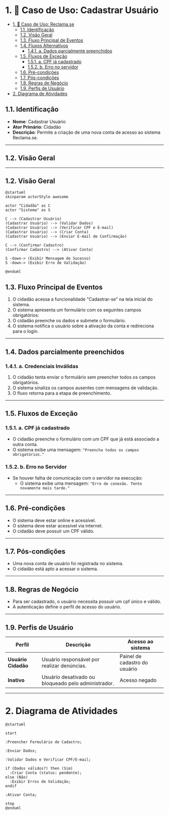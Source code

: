 # 1. 🎯 Caso de Uso: Cadastrar Usuário
- [1. 🎯 Caso de Uso: Reclama.se](#1--caso-de-uso-reclama.se)
	- [1.1. Identificação](#11-identificação)
	- [1.2. Visão Geral](#12-visão-geral)
	- [1.3. Fluxo Principal de Eventos](#13-fluxo-principal-de-eventos)
	- [1.4. Fluxos Alternativos](#14-fluxos-alternativos)
		- [1.4.1. a. Dados parcialmente preenchidos](#141-a-dados-parcialmente-preenchidos)
	- [1.5. Fluxos de Exceção](#15-fluxos-de-exceção)
		- [1.5.1. a. CPF já cadastrado](#151-a-cpf-já-cadastrado)
		- [1.5.2. b. Erro no servidor](#152-b-erro-no-servidor)
	- [1.6. Pré-condições](#16-pré-condições)
	- [1.7. Pós-condições](#17-pós-condições)
	- [1.8. Regras de Negócio](#18-regras-de-negócio)
	- [1.9. Perfis de Usuário](#19-perfis-de-usuário)
- [2. Diagrama de Atividades](#2-diagrama-de-atividades)

## 1.1. Identificação
- **Nome**: Cadastrar Usuário  
- **Ator Primário**: Cidadão  
- **Descrição**: Permite a criação de uma nova conta de acesso ao sistema Reclama.se. 

---

## 1.2. Visão Geral

---


## 1.2. Visão Geral

```puml
@startuml
skinparam actorStyle awesome

actor "Cidadão" as C
actor "Sistema" as S

C --> (Cadastrar Usuário)
(Cadastrar Usuário) --> (Validar Dados)
(Cadastrar Usuário) --> (Verificar CPF e E-mail)
(Cadastrar Usuário) --> (Criar Conta)
(Cadastrar Usuário) --> (Enviar E-mail de Confirmação)

C --> (Confirmar Cadastro)
(Confirmar Cadastro) --> (Ativar Conta)

S -down-> (Exibir Mensagem de Sucesso)
S -down-> (Exibir Erro de Validação)

@enduml
```

## 1.3. Fluxo Principal de Eventos
1. O cidadão acessa a funcionalidade "Cadastrar-se" na tela inicial do sistema.
2. O sistema apresenta um formulário com os seguintes campos obrigatórios:
3. O cidadão preenche os dados e submete o formulário.
4. O sistema notifica o usuário sobre a ativação da conta e redireciona para o login.
---

## 1.4. Dados parcialmente preenchidos

### 1.4.1. a. Credenciais Inválidas
1. O cidadão tenta enviar o formulário sem preencher todos os campos obrigatórios.
2. O sistema sinaliza os campos ausentes com mensagens de validação.
3. O fluxo retorna para a etapa de preenchimento.

---

## 1.5. Fluxos de Exceção

### 1.5.1. a. CPF já cadastrado
- O cidadão preenche o formulário com um CPF que já está associado a outra conta.
- O sistema exibe uma mensagem: `"Preencha todos os campos obrigatórios."`

### 1.5.2. b. Erro no Servidor
- Se houver falha de comunicação com o servidor na execução:
  - O sistema exibe uma mensagem: `"Erro de conexão. Tente novamente mais tarde."`

---

## 1.6. Pré-condições
- O sistema deve estar online e acessível.
- O sistema deve estar acessível via internet.
- O cidadão deve possuir um CPF válido.

---

## 1.7. Pós-condições
- Uma nova conta de usuário foi registrada no sistema.
- O cidadão está apto a acessar o sistema.

---

## 1.8. Regras de Negócio
- Para ser cadastrado, o usuário necessita possuir um cpf único e válido.
- A autenticação define o perfil de acesso do usuário.

---

## 1.9. Perfis de Usuário
| Perfil            | Descrição                                                 | Acesso ao sistema     |
| ----------------- | --------------------------------------------------------- | --------------------- |
| **Usuário Cidadão** | Usuário responsável por realizar denúncias. | Painel de cadastro do usuário     |
| **Inativo**       | Usuário desativado ou bloqueado pelo administrador.       | Acesso negado         |

---

# 2. Diagrama de Atividades

```plantuml
@startuml

start

:Preencher Formulário de Cadastro;

:Enviar Dados;

:Validar Dados e Verificar CPF/E-mail;

if (Dados válidos?) then (Sim)
  :Criar Conta (status: pendente);
else (Não)
  :Exibir Erros de Validação;
endif

:Ativar Conta;

stop
@enduml

```
